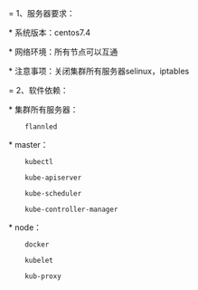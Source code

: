= 1、服务器要求：



\*  系统版本：centos7.4



\*  网络环境：所有节点可以互通



\*  注意事项：关闭集群所有服务器selinux，iptables







= 2、软件依赖：



\*  集群所有服务器：



        flannled



\*  master：



        kubectl

        kube-apiserver

        kube-scheduler

        kube-controller-manager





\*  node：



        docker

        kubelet

        kub-proxy

